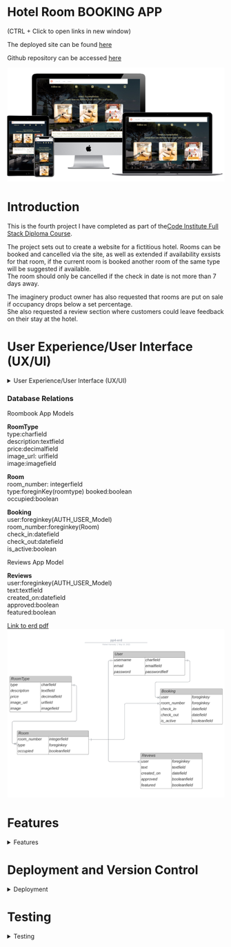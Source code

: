 
# **Hotel Room BOOKING APP**

(CTRL + Click to open links in new window)

The deployed site can be found [here](https://pp4-civ1.herokuapp.com/)

Github repository can be accessed [here](https://github.com/bobshort4bobby4/PP4-Civ1)


![mockup of website](https://github.com/bobshort4bobby4/PP4-Civ1/blob/main/media/mockup-pp4.png)




# **Introduction**

This is the fourth project I have completed as part of the[Code Institute Full Stack Diploma Course](https://codeinstitute.net).  

The project sets out to create a website for a fictitious hotel.  Rooms can be booked and cancelled via the site, as well as extended if availability exsists for that room,  if the  current room is booked  another room of the same type will be suggested if available.  
The room should only be cancelled if the check in date is not more than 7 days away.

The imaginery product owner has also requested that rooms are put on sale if occupancy drops below a set percentage.  
She also requested a review section where customers could leave feedback on their stay at the hotel.
  
# User Experience/User Interface (UX/UI)

<details>  
            
<summary>User Experience/User Interface (UX/UI)</summary>    
  
  
  
   
  
The AGIILE methodology for project development will be used to produce this project, this method involves continual collaboration between all parties and improvments   at every stage. It helps to ensure good quality products are produced within time and financial constraints.
  
   ### User Stories  
  
   #### Casual Visitor Goals
   As a Casual Visitor I want:
  - to be easily able to ascertain information on the hotel and it's locality to aid my purchasing decision.
  - to be able to check availability for my room choice on any particular set of dates to aid my purchasing decision.
  - to navigate easily around the site to avoid frustration whilst using the site and to engender positive emotions towards the business.
  - to have any incorrect input rejected and the error explained clearly and quickly so I do not have any frustrating emotions using the site. 
  - to be able to read reviews about the hotel to determine the quality of the product and aid my purchasing decision.
    
  #### Customer Goals
  As a Customer I want:
  - to be able to easily book a room.
  - to be able to easily cancel a booking if there is more than 7 days to check in to manage my booking.
  - to be able to easly extend my stay if possible to manage my booking .
  - to be easily able to view my booking and account details to make using the site as easy as possible.
  - to be easily able to change account details to make use as easy as possible.
  - to have all actions confirmed to me so as to avoid any confusion or mis-understandings.
  - to be able to leave a review of the hotel to improve my experience using the site/business.  
    
  #### Site Owner/Administrator
  As a Site Owner/Administrator I want:
  - to be able to view and analyse bookings to enable proper planning.
  - to be able to view/change rooms to keep room inventory current.
  - to be able to view customer information to enable efficient communication.
  - to provide a quality website in order to drive sales and increase profits.
  
  #### Epics
  Using the user stories as a frame of reference the following Epics were formulated;
  
  - implement basic html and django structure
  - implement user registration and login
  - implement home pages
  - implement room booking management system
  - implement user feedback system
  - optimise the django admin panel to aid hotel management functions.
  
  The user stories were prioritised using the MoSCoW technique and the Kanban Board feature built-in to Github will be used as an information radiator.
  The user stories were broken down into tasks and these were listed under their respective Epic in the initial Kanban Board/
  Care was taken to ensure should-have proioritised user stories are not greater than 60% of the total.
  
  ### Wireframes
  A full set of wireframes was produced, they can be viewed via the link following.
  (CTRL + click to open on new page)
  [Link to wireframes pdf](https://github.com/bobshort4bobby4/PP4-Civ1/blob/main/pp4-ci-wireframesv2.pdf)  
    
  ### Typography
  I choose The Playfair Display Font  as the  main font for the site.   
    
  [playfair display font example]()  
  
  The Playfair font did not display well in the various form fields especially at smaller screen sizes so I choose the Koulen font for these elements.  
    
  [example of the koulen font]()  
    
  Both fonts were downloaded from Google fonts.  
    
  
    
  
  
  

  
  
  
  
  
  
  
  
  
</details>


  ### Database Relations
  
  Roombook App Models
  
  **RoomType**  
  type:charfield  
  description:textfield  
  price:decimalfield  
  image_url: urlfield  
  image:imagefield  
  
  **Room**  
  room_number: integerfield  
  type:foreginKey(roomtype)
  booked:boolean  
  occupied:boolean  
  
  **Booking**  
  user:foreginkey(AUTH_USER_Model)  
  room_number:foreginkey(Room)  
  check_in:datefield  
  check_out:datefield  
  is_active:boolean    
  
  
  Reviews App Model
  
  **Reviews**  
  user:foreginkey(AUTH_USER_Model)    
  text:textfield  
  created_on:datefield  
  approved:boolean  
  featured:boolean  

[Link to erd pdf](https://github.com/bobshort4bobby4/PP4-Civ1/blob/main/media/erd-pdf-correct.pdf)
![erd](https://github.com/bobshort4bobby4/PP4-Civ1/blob/main/media/pp4-erd-png-correct.png)



# Features
<details>
  <summary>Features</summary>
  
  ### Home Page  
  The major element of the landing page is a display inviting the user to check availability for the various room types the hotel offers.  
  Price and a brief description of the rooms are also displayed.  
  The nav-bar is displayed at the top along with various links to social media.  
  The nav-bar is based on a standard bootstrap one and is fully responsive, collasping to  a  hamburger menu at smaller screen sizes.  
  The nav-bar and social links are part of the base template and are displayed on all pages.  
  When a user logs in the 'log out', 'myaccount' and 'logged in as ...' links are displayed.  
  All social links open to a new tab.  
  A carousel of featured reviews is placed on the lower part of the screen.  
    
  ![image of home screen](https://github.com/bobshort4bobby4/PP4-Civ1/blob/main/media/features-readme/home-pp4.png)
  
    
  ### Information Page
  The information page is accessed from the drop down menu from the nav-bar.  
  It contains a brief paragraph of general information on our imaginery hotel and an embedded google map showing it's supposed location.  
    
  ![image of the information page](https://github.com/bobshort4bobby4/PP4-Civ1/blob/main/media/features-readme/infopage-pp4.png)
  
  ### Reviews Page
  The Reviews page displays all approved reviews in groups of 5 per page, the page uses django's ListView's built-in pagination feature to handle this.  
  This page is accessed from the drop down menu in the nav-bar.  
  There is a button to enable logged in users to leave a review, any logged out user is shown an alert and redirected to the home page if they try to submit a review.    
  ![image of review page](https://github.com/bobshort4bobby4/PP4-Civ1/blob/main/media/features-readme/reviewpage-pp4.png)
    
  ### Create Review Page
  A simple page containing a text area for users to input their review, the form validates for content, on submitting the user is alerted with a thank you message and redirected to the home page.  The reviews will not be displayed untill approved via the admin panel, only reviews set to featured = true will be displayed on the home page slider.
    
  ![image of the create review page](https://github.com/bobshort4bobby4/PP4-Civ1/blob/main/media/features-readme/createreview-pp4.png)  
    
  ### Contact Page
  maybe not include  
  
  ### Check Availability Page
  This page contains a short description of the type of room the user chose on the home page and a form to input the desired check-in and check-out dates.  
  The form validates the inputted dates for format and correctness.  
  The 'Check Availability' button directs the user to either the booking procedure if there is a room free or to the home page with an informative message if not.  
    
  ![image of the check availability page](https://github.com/bobshort4bobby4/PP4-Civ1/blob/main/media/features-readme/checkavail-pp4.png)  
    
  ### Book Page
  The book page displays the details of the booking and a button to confirm the booking.  If the occupancy rate for that period is below 50% a banner is displayed showing a 10% discount on the booking price. Please see note on how this was calculated in testing section.  
  On booking the user is thanked, the details shown again and re-directed to the home page.
    
  ![image of the booking screen](https://github.com/bobshort4bobby4/PP4-Civ1/blob/main/media/features-readme/bookpage-pp4.png)  
    
  ### MyAccount Page
  
  Available only to logged in users this page lists that customers bookings as well as the option to extend the stay if available, cancel the booking if enough notice(7 days) and an option to change password.  
    
  ![image of the my account page](https://github.com/bobshort4bobby4/PP4-Civ1/blob/main/media/features-readme/myaccountscreen-pp4.png)  
    
  ### Extend Booking Page
  
  Page used to extend the check-out date for the room if free. It displays the details of the booking and a form field to enter the new desired checkout date.  The form data is validated  and the booking is altered if possible, the user is shown a message and redirected to the myaccount page if data is invalid.  
    
  ![image of extend booking page](https://github.com/bobshort4bobby4/PP4-Civ1/blob/main/media/features-readme/extendbookingpage-pp4.png)  
    
  ### Cancel Booking Page 
  This page will be used to cancel the booking (details are displayed ) if there is enough notice. If there is not a message is displayed, if there is the booking is deleted from the database and action confirmed to user via an alert. 
    
  ![image of the cancel booking page](https://github.com/bobshort4bobby4/PP4-Civ1/blob/main/media/features-readme/cancelbookingpage-pp4.png)
    
  ### User Authentification
  All user authentification functions are implemented using the django all-auth package.  The templates are customisied to match the style of website.  
    
  ### Admin Panel Features
  
  I made some small additions to the admin panel features, these were functions which I imagined would be useful to a hotel manager in a real-life scenario.  
  ##### Occupancy Rate in roomtype 
  I added two columns in the roomtype relation display which show the ocupancy rate for each room type over 14 and 30 days.  
    
  ![image of occupancy rate display in admin panel](https://github.com/bobshort4bobby4/PP4-Civ1/blob/main/media/features-readme/occupancyrate-pp4.png)  
    
    
  ##### Custom Model Manager
  I added a custom model manager into the bookings model which marks all out of date bookings as in-active.  ie. if a booking's check-out date is in the past, then the booking's 'is_active' field is set to false.   
    
 ##### Actions on Review Relation Display  
  I added three actions to the dropdown list on the review relation display. These allow the manager to process reviews in a more efficient manner.  
   
  ![image of dropdown list on reviews display](https://github.com/bobshort4bobby4/PP4-Civ1/blob/main/media/features-readme/reviewactions-pp4.png)
  
  ##### Custom Filters
  I added several custom filters to some of the relation displays via the admin.py file  
    
  ![image of custom admin panel filters](https://github.com/bobshort4bobby4/PP4-Civ1/blob/main/media/features-readme/customfilters-pp4.png)
  
  
  
  
  
  
  
 </details>

  
# Deployment and Version Control
<details>  
            
<summary>Deployment</summary>    
  
  
 ### Version Control
  
  Git is an open source version control system and was used for this project. Github was used to store the repository.   
  Git is run locally whereas Github is cloud based.
  
  ###### Forking
  Forking a Github repository is the process of making a copy of any repository that you can use without affecting the original, this original is known as the 
  "upstream repository".
  The process for forking a repository is set out below.
  1. Go to the Github page that hosts the repository you wish to fork.
  1. On the top-right of the page there is a button "Fork".
  1. Click this button.
  1. This creates a repository in your Github home page which is a copy of the original. You can submit and receive changes to the code by using pull requests 
  and/or syncing with the upstream repository.
    
  (Taken from the Github Docs guide "Forking Projects")
    
###### Cloning 
  Cloning a repository involves making a full copy of that repository on your local machine. This makes working on the code easier.  Changes can be pushed back up to the 
  GitHub site or changes from other sources pulled to your local copy. To make a clone follow the process below.
  1. Goto the repository page on GitHub.
  1. Above the file list click on the green button titled "Code".
  1. You can choose to download a zip file of the repository, unpack it on your local machine and open it in your IDE or,
  1. Clone using HTTPS by copying the URL under the HTTPS tab.
  1. Open a terminal window, set current directory to the one you want to contain the clone.
  1. Type `git clone `and paste the URL copied from the GitHub page.
  1. The repository clone will be created on your machine.
    
  (Taken from the Github Docs guide "Cloning a repository")
  
  ### Deployment
  
  ### Heroku

Heroku is a cloud based platform that allows the user to deploy and manage apps easily. The completed version of this project was deployed using Heroku.   
Heroku is fully managed meaning that all the hardware/server issues are taken care of.
It  previously allowed the linking of github repositories which made deploying easier but following a security issue this is not possible currently.
Projects must now be deployed through the heroku app via the terminal command line.  
  
To deploy my project I followed the steps below.
  
  - Remove the collectstatic variable from heroku settings and set debug to false in settings.py
  - login to Heroku:  
  `heroku login -i`  
  - check the apps name on heroku  
  `heroku apps`  
  - link the gitpod workspace with the app  
  `heroku git:remote -a pp4-civ1`  
  - use git commands to update repository  
  `git add .`  `git commit -m "commit message"`  
  - push to github  
  `git push origin main`  
  - push to heroku  
  `git push heroku main`  
  
  
  This process did not work seamlessly for me, below I list some the problems I encountered whilst trying to deployment the project.
  
  Because I had not created a runtime.txt file in my root, which specifies which  version of python I was using the build failed.
  [link to information on this issue](https://devcenter.heroku.com/articles/python-runtimes)  
  creating the said file with the contents `python-3.8.10 ` fixed this problem.
  
  I then got the H14  heroku error which indicates no web dynos are running, the documentation suggests that using the scale command should fix this  
  `heroku ps:scale web=1`, this did not work in my case and after further investigation I discovered my Procfile was  
  `web:gunicorn hotelapp.wsgi`   when it needed to be `web: gunicorn hotelapp.wsgi` note extra space after colon.  
  
  I had several more issues serving the static and media files due to having incorrect settings in the settings.py file of the django project.  
  
  
 </details>




# Testing
<details>
  <summary>Testing</summary>
  
 ### Lighthouse
  All pages of the app were tested using the lighthouse function built in to the Google Chrome browser.
  A summary of results is shown as well as links to the indivual results.  
  
  ![summary of lighthouse results](https://github.com/bobshort4bobby4/PP4-Civ1/blob/main/media/lighthouse-results/lightresults-all-pp4.png)  
    
  [link to home page lighthouse result](https://github.com/bobshort4bobby4/PP4-Civ1/blob/main/media/lighthouse-results/lighthouse-home-pp4.png)  
  [link to info page lighthouse result](https://github.com/bobshort4bobby4/PP4-Civ1/blob/main/media/lighthouse-results/lighthouse-info-pp4.png)  
  [link to contact page lighthouse result](https://github.com/bobshort4bobby4/PP4-Civ1/blob/main/media/lighthouse-results/lighthouse-contact-pp4.png)  
  [link to reviews page lighthouse result](https://github.com/bobshort4bobby4/PP4-Civ1/blob/main/media/lighthouse-results/lighthouse-review-pp4.png)  
  [link to check availability page lighthouse result](https://github.com/bobshort4bobby4/PP4-Civ1/blob/main/media/lighthouse-results/lighthouse-checkavail-pp4.png)  
  [link to book page lighthouse result](https://github.com/bobshort4bobby4/PP4-Civ1/blob/main/media/lighthouse-results/lighthouse-book-pp4.png)  
  [link to extend page lighthouse result](https://github.com/bobshort4bobby4/PP4-Civ1/blob/main/media/lighthouse-results/lighthouse-extend-pp4.png)  
  [link to cancel page lighthouse result](https://github.com/bobshort4bobby4/PP4-Civ1/blob/main/media/lighthouse-results/lighthouse-cancel-pp4.png)  
  [link to myaccount page lighthouse result](https://github.com/bobshort4bobby4/PP4-Civ1/blob/main/media/lighthouse-results/lighthouse-myaccount-pp4.png)  
  [link to create review page lighthouse result](https://github.com/bobshort4bobby4/PP4-Civ1/blob/main/media/lighthouse-results/lighthouse-createreview-pp4.png)
  
  The two lowest scores are for the create review and the extend booking pages (89 for accessability ), this concerns the lack of a label on a form field.  
  This will be fixed for the submitted version.  
  
  
  ### WAVE Web Accessibility Evaluation Tool
  The WAVE tool was used to test all, bar one of the apps pages. The 'myaccount' page caused a server error when it's url was submitted to the WAVE website, I do not know the reason for this error but could not replicate it on any other platform.  
  As before a summary of results is shown as well as links to the individual results.  
    
  ![summary of wave accessability tool results](https://github.com/bobshort4bobby4/PP4-Civ1/blob/main/media/wave-results/wave-all-pp4.png)  
    
  [link to home page WAVE result](https://github.com/bobshort4bobby4/PP4-Civ1/blob/main/media/wave-results/wave-home-pp4.png)  
  [link to book page WAVE result](https://github.com/bobshort4bobby4/PP4-Civ1/blob/main/media/wave-results/wave-book-pp4.png)  
  [link to cancel page WAVE result](https://github.com/bobshort4bobby4/PP4-Civ1/blob/main/media/wave-results/wave-cancel-pp4.png)  
  [link to check availability page WAVE result](https://github.com/bobshort4bobby4/PP4-Civ1/blob/main/media/wave-results/wave-checkavail-pp4.png)  
  [link to contact page WAVE result](https://github.com/bobshort4bobby4/PP4-Civ1/blob/main/media/wave-results/wave-contact-pp4.png)  
  [link to create review page WAVE result](https://github.com/bobshort4bobby4/PP4-Civ1/blob/main/media/wave-results/wave-createreview-pp4.png)  
  [link to extend bookig page WAVE result](https://github.com/bobshort4bobby4/PP4-Civ1/blob/main/media/wave-results/wave-extend-pp4.png)  
  [link to info page WAVE result](https://github.com/bobshort4bobby4/PP4-Civ1/blob/main/media/wave-results/wave-info-pp4.png)  
  [link to reviews page WAVE result](https://github.com/bobshort4bobby4/PP4-Civ1/blob/main/media/wave-results/wave-reviews-pp4.png)
    
  The one error shown is as above, concerning a form field having no visible label, I plan to fix this before submitting.  
    
  ### CSS Validation  
   
  
  
  
 ### HTML VALIDATION  
    
  
  
  
  
 ### Python Validation
  

  
  
 ### Testing Application For Achievement of User Goals.  
    
  
   
  
  
   |                          Goal                                                      |                  Outcome                              |
   |------------------------------------------------------------------------------------|-------------------------------------------------------|
   |to be easily able to ascertain information on the hotel.                            |Information Page easily accessible                     |
   |to be able to check availability for my room choice on any particular set of dates. |Function provided on home page                         |
   |to navigate easily around the site.                                                 |Intutitive navigation links provided                   |
   |to have any incorrect input rejected and the error explained clearly.               |All input validated and feedback provided              |
   |to be able to read reviews about the hotel.                                         |Review facility provided                               |
   |to be able to easily book a room.                                                   |Easy booking process provided with neccessary feedback |
   |to be able to easily cancel a booking                                               |Simple process to cancel booking provided              |
   |to be able to easly extend my stay                                                  |Simple process to extend stay if available             |
   |to be easily able to view my booking and account details                            |Dedicated page for customer's account                  |
   |to be easily able to change account details                                         |Ability to change password                             |
   |to have all actions confirmed to me so as to avoid any confusion                    |All information relayed to customer                    |
   |to be able to leave a review of the hotel                                           |Ability to leave a review provided                     |
   |to be able to view and analyse bookings                                             |Possible through admin panel                           |
   |to be able to view/change rooms                                                     |Possible through admin panel                           |
   |to be able to view customer information                                             |Possible through admin panel                           |
   |to provide a quality website                                                        |to be determined                                       |
   
   
  
   
  ### Responsive Testing
  
  The website was tested for responsiveness using the built-in tool in the Google Chrome browser. As I worked through each breakpoint I fixed any display issues I encountered.  
  A set of images of the homepage at each breakpoint is shown.  
  There is a link provided which shows the results of each other page in a spreadsheet.  
    
  ![homepage at 320px](https://github.com/bobshort4bobby4/PP4-Civ1/blob/main/media/responsive-images/home-320px-pp4.png)  
  HomePage at 320px.  
    
  ![homepage at 375px](https://github.com/bobshort4bobby4/PP4-Civ1/blob/main/media/responsive-images/home-375px-pp4.png)  
  HomePage at 375px.  
    
  ![homepage at 425px](https://github.com/bobshort4bobby4/PP4-Civ1/blob/main/media/responsive-images/home-425px-pp4.png)  
   HomePage at 425px.  
    
  ![homepage at 768px](https://github.com/bobshort4bobby4/PP4-Civ1/blob/main/media/responsive-images/home-768px-pp4.png)  
  HomePage at 768px.  
    
  ![homepag at 1024px](https://github.com/bobshort4bobby4/PP4-Civ1/blob/main/media/responsive-images/home-1024px-pp4.png)  
  HomePage at 1024px.  
    
  ![homepage at 1440px](https://github.com/bobshort4bobby4/PP4-Civ1/blob/main/media/responsive-images/home-1440px-pp4.png)  
  HomePage at 1440px.  
    
  ![homepage at 2000px](https://github.com/bobshort4bobby4/PP4-Civ1/blob/main/media/responsive-images/home-2000px-pp4.png)  
  HomePage at 2000px.
  
  
    
  [Link to responsive testing](https://docs.google.com/spreadsheets/d/1LyncF4JuYmWrfmwA610n0NtrX4EGbiZRYUCYySV0JWY/edit?usp=sharing)  
    
  
  ### Automated Tesing
  
  I wrote tests using the unit test functionality built into django. The coverage rate of these tests for the entire app was 86%.  
  The coverage for the individual apps is listed below.  
  - Home APP 100% 
  - MyAccount APP 73%  
  - Reviews APP 96%  
  - Roombook APP 84%  
  
  [These results are shared at this link](https://docs.google.com/spreadsheets/d/1RWi0MxZxObRYifLkKv-LtTtAoNW04lpUWkk4_LFDsOM/edit?usp=sharing)  
    
  ### Manual Testing of User Input and Functions  
  I systematically tested all user inputs and functionality in the website to compare feedback/results against expected results.  
  Any unexpected output/outcomes were fixed.  
  [The results of this testing can be found here](https://docs.google.com/spreadsheets/d/1OmOLO1755Cwm_MdL_q3j_q5kEfDmpSuUcT__er4jC2Y/edit?usp=sharing)
  
    
  
  
  
  
  
</details>




















